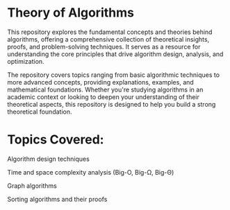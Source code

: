 # Theory of Algorithms
This repository explores the fundamental concepts and theories behind algorithms, offering a comprehensive collection of theoretical insights, proofs, and problem-solving techniques. It serves as a resource for understanding the core principles that drive algorithm design, analysis, and optimization.

The repository covers topics ranging from basic algorithmic techniques to more advanced concepts, providing explanations, examples, and mathematical foundations. Whether you're studying algorithms in an academic context or looking to deepen your understanding of their theoretical aspects, this repository is designed to help you build a strong theoretical foundation.

# Topics Covered:
Algorithm design techniques

Time and space complexity analysis (Big-O, Big-Ω, Big-Θ)

Graph algorithms 

Sorting algorithms and their proofs
